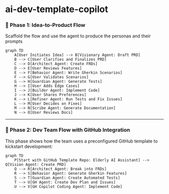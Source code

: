 # ai-dev-template-copilot

### 🧠 Phase 1: Idea-to-Product Flow

Scaffold the flow and use the agent to produce the personas and their prompts

```mermaid
graph TD
    A[User Initiates Idea] --> B[Visionary Agent: Draft PRD]
    B --> C[User Clarifies and Finalizes PRD]
    C --> D[Architect Agent: Create FRDs]
    D --> E[User Reviews Features]
    E --> F[Behavior Agent: Write Gherkin Scenarios]
    F --> G[User Validates Scenarios]
    G --> H[Guardian Agent: Generate Tests]
    H --> I[User Adds Edge Cases]
    I --> J[Builder Agent: Implement Code]
    J --> K[User Shares Preferences]
    K --> L[Refiner Agent: Run Tests and Fix Issues]
    L --> M[User Decides on Fixes]
    M --> N[Scribe Agent: Generate Documentation]
    N --> O[User Reviews Docs]
```

---

### 🚀 Phase 2: Dev Team Flow with GitHub Integration

This phase shows how the team uses a preconfigured GitHub template to kickstart development:

```mermaid
graph TD
    P[Start with GitHub Template Repo: Elderly AI Assistant] --> Q[Vision Agent: Create PRD]
    Q --> R[Architect Agent: Break into FRDs]
    R --> S[Behavior Agent: Generate Gherkin Features]
    S --> T[Guardian Agent: Create Automated Tests]
    T --> U[GH Agent: Create Dev Plan and Issues]
    U --> V[GH Copilot Coding Agent: Implement Code]
```